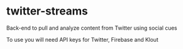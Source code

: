 # twitter-streams

Back-end to pull and analyze content from Twitter using social cues

To use you will need API keys for Twitter, Firebase and Klout


